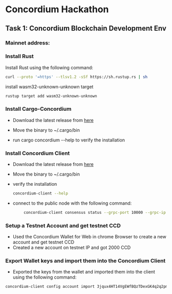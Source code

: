 # Concordium Hackathon 

## Task 1: Concordium Blockchain Development Env

### Mainnet address: 

### Install Rust
Install Rust using the following command:

```bash
curl --proto '=https' --tlsv1.2 -sSf https://sh.rustup.rs | sh
```

install wasm32-unknown-unknown target

```bash
rustup target add wasm32-unknown-unknown
```


### Install Cargo-Concordium

- Download the latest release from [here](https://developer.concordium.software/en/mainnet/net/installation/downloads-testnet.html#cargo-concordium-testnet)

- Move the binary to ~/.cargo/bin

- run cargo concordium --help to verify the installation




### Install Concordium Client

- Download the latest release from [here](https://developer.concordium.software/en/mainnet/net/installation/downloads-testnet.html#concordium-node-and-client-download-testnet)
    
- Move the binary to ~/.cargo/bin
    
-  verify the installation
    
    ```bash
    concordium-client --help
    ```

- connect to the public node with the following command:
        
```bash
        concordium-client consensus status --grpc-port 10000 --grpc-ip node.testnet.concordium.com
```

### Setup a Testnet Account and get testnet CCD

- Used the Concordium Wallet for Web in chrome Browser to create a new account and get testnet CCD
- Created a new account on testnet IP and got 2000 CCD


### Export Wallet keys and import them into the Concordium Client

- Exported the keys from the wallet and imported them into the client using the following command:

```bash
concordium-client config account import 3jqux4HT14VgEWfBQzTDexGK4q2q2pmpMRDZYDvxKJks5pkupt.export --name Gunwant
```


